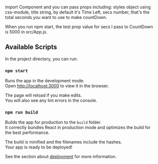 import <CountDown /> Component and you can pass props including:
styles object using css-module,
title string, by default it's Time Left,
secs number, that's the total seconds you want to use to make countDown.

When you run npm start, the test prop value for secs I pass to CountDown
is 5000 in src/App.js.

## Available Scripts

In the project directory, you can run:

### `npm start`

Runs the app in the development mode.<br>
Open [http://localhost:3000](http://localhost:3000) to view it in the browser.

The page will reload if you make edits.<br>
You will also see any lint errors in the console.

### `npm run build`

Builds the app for production to the `build` folder.<br>
It correctly bundles React in production mode and optimizes the build for the best performance.

The build is minified and the filenames include the hashes.<br>
Your app is ready to be deployed!

See the section about [deployment](https://facebook.github.io/create-react-app/docs/deployment) for more information.
